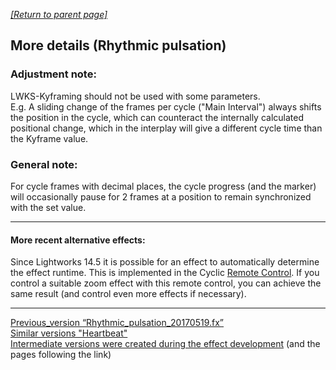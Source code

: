 
*[[Return to parent page]](../README.md)*  

## More details (Rhythmic pulsation)

### Adjustment note: 
LWKS-Kyframing should not be used with some parameters.  
E.g. A sliding change of the frames per cycle ("Main Interval") always shifts the position in the cycle, which can counteract the internally calculated positional change, which in the interplay will give a different cycle time than the Kyframe value.

### General note:
For cycle frames with decimal places, the cycle progress (and the marker) will occasionally pause for 2 frames at a position to remain synchronized with the set value.

--------------------------------------------------------------------------

#### More recent alternative effects:
Since Lightworks 14.5 it is possible for an effect to automatically determine the effect runtime. This is implemented in the Cyclic
<a href="https://www.lwks.com/index.php?option=com_kunena&func=view&catid=7&id=188603&Itemid=81#ftop" target="blank">Remote Control</a>. If you control a suitable zoom effect with this remote control, you can achieve the same result (and control even more effects if necessary).

---------------------------------------------------------------------------

<a href="../Previous_versions/Rhythmic_pulsation_20170519.fx" download>Previous_version “Rhythmic_pulsation_20170519.fx”</a>  
<a href="https://www.lwks.com/index.php?option=com_kunena&func=view&catid=7&id=121275&Itemid=81#121626" target="blank">Similar versions "Heartbeat"</a>  
<a href="https://www.lwks.com/index.php?option=com_kunena&func=view&catid=7&id=9259&limit=15&limitstart=840&Itemid=81#122190" target="blank">Intermediate versions were created during the effect development</a>
(and the pages following the link)  




